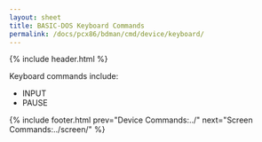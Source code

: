 ```yaml
---
layout: sheet
title: BASIC-DOS Keyboard Commands
permalink: /docs/pcx86/bdman/cmd/device/keyboard/
---
```


{% include header.html %}

Keyboard commands include:

- INPUT
- PAUSE

{% include footer.html prev="Device Commands:../" next="Screen Commands:../screen/" %}
